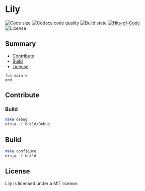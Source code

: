 # Lily

![Code size](https://img.shields.io/github/languages/code-size/ArthurPV/lily?style=flat)
![Codacy code quality](https://img.shields.io/codacy/grade/7f4284cccba541ca9ec576272fa88134?style=flat)
![Build state](https://img.shields.io/github/actions/workflow/status/ArthurPV/lily/cmake.yml?branch=main&style=flat)
[![Hits-of-Code](https://hitsofcode.com/github/ArthurPV/lily?branch=main&style=for-the-badge)](https://hitsofcode.com/github/ArthurPV/lily/view?branch=main&style=for-the-badge)
![License](https://img.shields.io/github/license/ArthurPV/lily)

## Summary

* [Contribute](#contribute)
* [Build](#build)
* [License](#license)

```lily
fun main =
end
```

## Contribute

### Build

```bash
make debug
ninja -C build/Debug
```

## Build

```bash
make configure
ninja -C build
```

## License
Lily is licensed under a MIT license.